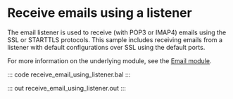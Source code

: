 # Receive emails using a listener

The email listener is used to receive (with POP3 or IMAP4) emails
using the SSL or STARTTLS protocols. This sample includes receiving
emails from a listener with default configurations over SSL using
the default ports.

For more information on the underlying module, 
see the [Email module](https://docs.central.ballerina.io/ballerina/email/latest/).

::: code receive_email_using_listener.bal :::

::: out receive_email_using_listener.out :::